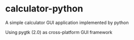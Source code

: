 # calculator-python
A simple calculator GUI application implemented by python

Using pygtk (2.0) as cross-platform GUI framework
